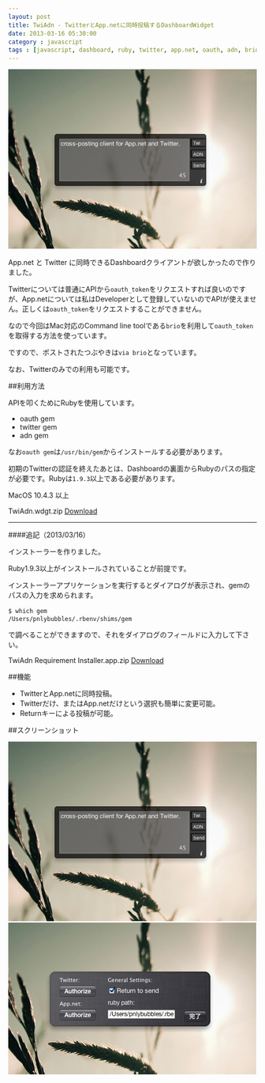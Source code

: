 ```yaml
---
layout: post
title: TwiAdn - TwitterとApp.netに同時投稿するDashboardWidget
date: 2013-03-16 05:30:00
category : javascript
tags : [javascript, dashboard, ruby, twitter, app.net, oauth, adn, brio]
---
```


<img src="/img/2013-03-16-TwiAdn1.png" />

App.net と Twitter に同時できるDashboardクライアントが欲しかったので作りました。

Twitterについては普通にAPIから`oauth_token`をリクエストすれば良いのですが、App.netについては私はDeveloperとして登録していないのでAPIが使えません。正しくは`oauth_token`をリクエストすることができません。

なので今回はMac対応のCommand line toolである`brio`を利用して`oauth_token`を取得する方法を使っています。

ですので、ポストされたつぶやきは`via brio`となっています。

なお、Twitterのみでの利用も可能です。

##利用方法

APIを叩くためにRubyを使用しています。

* oauth gem
* twitter gem
* adn gem

なお`oauth gem`は`/usr/bin/gem`からインストールする必要があります。

初期のTwitterの認証を終えたあとは、Dashboardの裏面からRubyのパスの指定が必要です。Rubyは`1.9.3`以上である必要があります。

MacOS 10.4.3 以上

TwiAdn.wdgt.zip
<a class="btn" href="http://cl.ly/NczO/download/TwiAdn.wdgt.zip">Download</a>

---
####追記（2013/03/16）

インストーラーを作りました。

Ruby1.9.3以上がインストールされていることが前提です。

インストーラーアプリケーションを実行するとダイアログが表示され、gemのパスの入力を求められます。

	$ which gem
	/Users/pnlybubbles/.rbenv/shims/gem

で調べることができますので、それをダイアログのフィールドに入力して下さい。

TwiAdn Requirement Installer.app.zip
<a class="btn" href="http://cl.ly/Nawk/download/TwiAdn%20Requirement%20Installer.app.zip">Download</a>

##機能

* TwitterとApp.netに同時投稿。
* Twitterだけ、またはApp.netだけという選択も簡単に変更可能。
* Returnキーによる投稿が可能。

##スクリーンショット

<img src="/img/2013-03-16-TwiAdn1.png" />

<img src="/img/2013-03-16-TwiAdn2.png" />